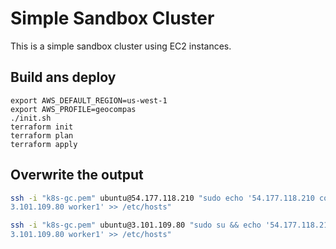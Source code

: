 # Simple Sandbox Cluster

This is a simple sandbox cluster using EC2 instances.

## Build ans deploy

```
export AWS_DEFAULT_REGION=us-west-1
export AWS_PROFILE=geocompas
./init.sh
terraform init
terraform plan
terraform apply

```
## Overwrite the output

```sh
ssh -i "k8s-gc.pem" ubuntu@54.177.118.210 "sudo echo '54.177.118.210 control-plane
3.101.109.80 worker1' >> /etc/hosts"

ssh -i "k8s-gc.pem" ubuntu@3.101.109.80 "sudo su && echo '54.177.118.210 control-plane
3.101.109.80 worker1' >> /etc/hosts"
```